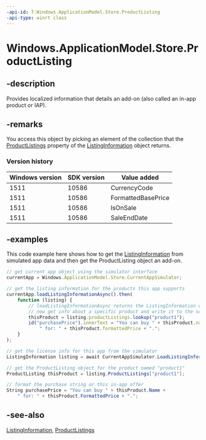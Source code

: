 ```yaml
---
-api-id: T:Windows.ApplicationModel.Store.ProductListing
-api-type: winrt class
---
```


<!-- Class syntax.
public class ProductListing : Windows.ApplicationModel.Store.IProductListing, Windows.ApplicationModel.Store.IProductListing2, Windows.ApplicationModel.Store.IProductListingWithMetadata
-->

# Windows.ApplicationModel.Store.ProductListing

## -description
Provides localized information that details an add-on (also called an in-app product or IAP).

## -remarks
You access this object by picking an element of the collection that the [ProductListings](listinginformation_productlistings.md) property of the [ListingInformation](listinginformation.md) object returns.

### Version history

| Windows version | SDK version | Value added |
| -- | -- | -- |
| 1511 | 10586 | CurrencyCode |
| 1511 | 10586 | FormattedBasePrice |
| 1511 | 10586 | IsOnSale |
| 1511 | 10586 | SaleEndDate |

## -examples
This code example here shows how to get the [ListingInformation](listinginformation.md) from simulated app data and then get the ProductListing object an add-on.

```javascript
// get current app object using the simulator interface
currentApp = Windows.ApplicationModel.Store.CurrentAppSimulator;

// get the listing information for the products this app supports
currentApp.loadListingInformationAsync().then(
    function (listing) {
        // loadListingInformationAsync returns the ListingInformation object in listing.
        // now get info about a specific product and write it to the screen.
        thisProduct = listing.productListings.lookup("product1");
        id("purchasePrice").innerText = "You can buy " + thisProduct.name +
            " for: " + thisProduct.formattedPrice + ".";
    }
);

```

```csharp
// get the license info for this app from the simulator
ListingInformation listing = await CurrentAppSimulator.LoadListingInformationAsync();

// get the ProductListing object for the product named "product1"
ProductListing thisProduct = listing.ProductListings["product1"];

// format the purchase string or this in-app offer
String purchasePrice = "You can buy " + thisProduct.Name + 
    " for: " + thisProduct.FormattedPrice + ".";

```



## -see-also
[ListingInformation](listinginformation.md), [ProductListings](listinginformation_productlistings.md)
